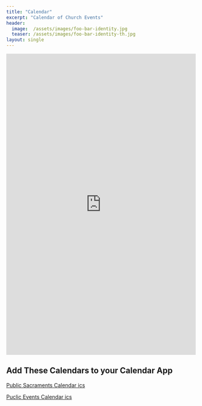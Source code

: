 ```yaml
---
title: "Calendar"
excerpt: "Calendar of Church Events"
header:
  image:  /assets/images/foo-bar-identity.jpg
  teaser: /assets/images/foo-bar-identity-th.jpg
layout: single
---
```


<!-- <div class="responsive-video-container"> -->
<iframe src="https://calendar.google.com/calendar/embed?height=800&wkst=1&bgcolor=%23ffffff&ctz=America%2FChicago&showTitle=0&showNav=1&mode=WEEK&showTz=0&showCalendars=1&showPrint=0&showDate=0&showTabs=0&src=Y19sdXA3ZmFxdW9xczhjc3RnMWIycDc3NmMzZ0Bncm91cC5jYWxlbmRhci5nb29nbGUuY29t&src=Y19nOGdnOGtlNHMxaWdpazlwbDEybGQ1dDgzY0Bncm91cC5jYWxlbmRhci5nb29nbGUuY29t&color=%23E4C441&color=%23AD1457" style="border-width:0" width="100%" height="800" frameborder="0" scrolling="no"></iframe>

<!-- </div> -->

## Add These Calendars to your Calendar App

[Public Sacraments Calendar ics](https://calendar.google.com/calendar/ical/c_g8gg8ke4s1igik9pl12ld5t83c%40group.calendar.google.com/public/basic.ics)

[Puclic Events Calendar ics](https://calendar.google.com/calendar/ical/c_lup7faquoqs8cstg1b2p776c3g%40group.calendar.google.com/public/basic.ics)


